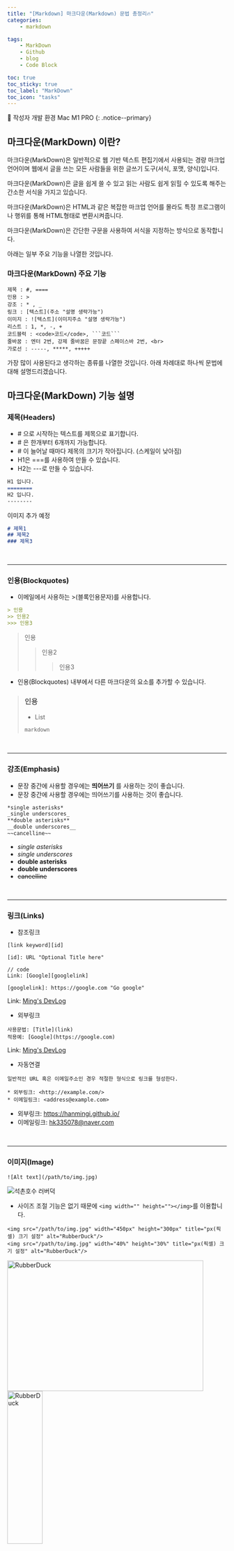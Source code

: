 ```yaml
---
title: "[Markdown] 마크다운(Markdown) 문법 총정리🔥"
categories:
    - markdown

tags:
    - MarkDown
    - Github
    - blog
    - Code Block

toc: true
toc_sticky: true
toc_label: "MarkDown"
toc_icon: "tasks"
---
```


📌 작성자 개발 환경 Mac M1 PRO
{: .notice--primary}

## 마크다운(MarkDown) 이란?
마크다운(MarkDown)은 일반적으로 웹 기반 텍스트 편집기에서 사용되는 경량 마크업 언어이며 웹에서 글을 쓰는 모든 사람들을 위한 글쓰기 도구(서식, 포맷, 양식)입니다.

마크다운(MarkDown)은 글을 쉽게 쓸 수 있고 읽는 사람도 쉽게 읽힐 수 있도록 해주는 간소한 서식을 가지고 있습니다.

마크다운(MarkDown)은 HTML과 같은 복잡한 마크업 언어를 몰라도 특정 프로그램이나 행위를 통해 HTML형태로 변환시켜줍니다.

마크다운(MarkDown)은 간단한 구문을 사용하여 서식을 지정하는 방식으로 동작합니다.

아래는 일부 주요 기능을 나열한 것입니다.

### 마크다운(MarkDown) 주요 기능
```
제목 : #, ====
인용 : >
강조 : * , _
링크 : [텍스트](주소 "설명 생략가능")
이미지 : ![텍스트](이미지주소 "설명 생략가능")
리스트 : 1, *, -, +
코드블럭 : <code>코드</code>, ```코드```
줄바꿈 : 엔터 2번, 강제 줄바꿈은 문장끝 스페이스바 2번, <br>
가로선 : -----, *****, +++++
```
가장 많이 사용된다고 생각하는 종류를 나열한 것입니다.
아래 차례대로 하나씩 문법에 대해 설명드리겠습니다.

## 마크다운(MarkDown) 기능 설명

### 제목(Headers)
* \# 으로 시작하는 텍스트를 제목으로 표기합니다.
* \# 은 한개부터 6개까지 가능합니다.
* \# 이 늘어날 때마다 제목의 크기가 작아집니다. (스케일이 낮아짐)
* H1은 ===를 사용하여 만들 수 있습니다.
* H2는 ---로 만들 수 있습니다.

```markdown
H1 입니다.
========
H2 입니다.
--------
```
이미지 추가 예정


```markdown
# 제목1
## 제목2
### 제목3
```
<br>

---------------------------------------

### 인용(Blockquotes)
* 이메일에서 사용하는 \>(블록인용문자)를 사용합니다.

```markdown
> 인용
>> 인용2
>>> 인용3
```
> 인용
>> 인용2
>>> 인용3

* 인용(Blockquotes) 내부에서 다른 마크다운의 요소를 추가할 수 있습니다.

> ### 인용
> * List
> 
> ```markdown
> markdown
>```

<br>

---------------------------------------

### 강조(Emphasis)
* 문장 중간에 사용할 경우에는 **띄어쓰기** 를 사용하는 것이 좋습니다.   
* 문장 중간에 사용할 경우에는 띄어쓰기를 사용하는 것이 좋습니다.

```markdown
*single asterisks*
_single underscores_
**double asterisks**
__double underscores__
~~cancelline~~
```

* *single asterisks*
* _single underscores_
* **double asterisks**
* __double underscores__
* ~~cancelline~~

<br>

---------------------------------------

### 링크(Links)
* 참조링크

```
[link keyword][id]

[id]: URL "Optional Title here"

// code
Link: [Google][googlelink]

[googlelink]: https://google.com "Go google"
```

Link: [Ming's DevLog][DevLog]

[DevLog]: https://hanmingi.github.io

* 외부링크

```
사용문법: [Title](link)
적용예: [Google](https://google.com)
```
Link: [Ming's DevLog](https://hanmingi.github.io)


* 자동연결

```
일반적인 URL 혹은 이메일주소인 경우 적절한 형식으로 링크를 형성한다.

* 외부링크: <http://example.com/>
* 이메일링크: <address@example.com>
```

* 외부링크: <https://hanmingi.github.io/>
* 이메일링크: <hk335078@naver.com>

<br>

---------------------------------------

### 이미지(Image)

```
![Alt text](/path/to/img.jpg)
```
![석촌호수 러버덕](https://github.com/hanmingi/hanmingi.github.io/assets/22022390/508f6a6b-ddbf-459c-b181-3dd411111adc)

* 사이즈 조절 기능은 없기 때문에 ```<img width="" height=""></img>```를 이용합니다.

```
<img src="/path/to/img.jpg" width="450px" height="300px" title="px(픽셀) 크기 설정" alt="RubberDuck"/>
<img src="/path/to/img.jpg" width="40%" height="30%" title="px(픽셀) 크기 설정" alt="RubberDuck"/>
```

<img src="https://github.com/hanmingi/hanmingi.github.io/assets/22022390/508f6a6b-ddbf-459c-b181-3dd411111adc" width="450px" height="300px" title="px(픽셀) 크기 설정" alt="RubberDuck"/>
<br>
<img src="https://github.com/hanmingi/hanmingi.github.io/assets/22022390/508f6a6b-ddbf-459c-b181-3dd411111adc" width="40%" height="30%" title="%(비율) 크기 설정" alt="RubberDuck"/>

---------------------------------------

### 수평선(Horizontal Rules)
* 아래 줄은 모두 수평선을 만든다. 마크다운 문서를 미리보기로 출력할 때 ```*페이지 나누기*``` 용도로 많이 사용합니다.

```
* * *

***

*****

- - -

---------------------------------------
```

* 적용예

* * *

***

*****

- - -

---------------------------------------

<br>

---------------------------------------

### 줄바꿈(Line Breaks)

3칸 이상 띄어쓰기(` `)를 하면 줄이 바뀝니다.

```
* 줄 바꿈을 하기 위해서는 문장 마지막에서 3칸이상을 띄어쓰기해야 합니다. 
이렇게

* 줄 바꿈을 하기 위해서는 문장 마지막에서 3칸이상을 띄어쓰기해야 합니다.___\\ 띄어쓰기
이렇게
```

* 줄 바꿈을 하기 위해서는 문장 마지막에서 3칸이상을 띄어쓰기해야 합니다. 이렇게

* 줄 바꿈을 하기 위해서는 문장 마지막에서 3칸이상을 띄어쓰기해야 합니다.    \
  이렇게

---------------------------------------

### 목록(List)
#### * 순서있는 목록(번호)
순서있는 목록은 숫자와 점을 사용합니다.
```
1. 첫번째
2. 두번째
3. 세번째
```
1. 첫번째
2. 두번째
3. 세번째

**현재까지는 어떤 번호를 입력해도 순서는 내림차순으로 정의됩니다.**
```
1. 첫번째
3. 세번째
2. 두번째
```
1. 첫번째
3. 세번째
2. 두번째

#### * 순서없는 목록(글머리 기호: `*`, `+`, `-` 지원)
```
* 빨강
  * 녹색
    * 파랑

+ 빨강
  + 녹색
    + 파랑

- 빨강
  - 녹색
    - 파랑
```
* 빨강
    * 녹색
        * 파랑

+ 빨강
    + 녹색
        + 파랑

- 빨강
    - 녹색
        - 파랑

#### * 혼합해서 사용하는 방법
혼합해서 사용은 가능하지만 앞 기호의 모양과 색은 바꿀 수 없습니다.

```
* 1단계
  - 2단계
    + 3단계
      + 4단계
```

* 1단계
    - 2단계
        + 3단계
            + 4단계

---------------------------------------

### 코드블럭(CodeBlock)
Markdown에서 코드 블록은 프로그래밍 코드 또는 기타 텍스트의 서식을 보존하고 강조하기 위해 사용됩니다. 

코드 블록은 가독성을 높이고 코드 조각을 명확하게 구분하여 표시할 수 있습니다. 

코드 블록은 다음과 같은 방법으로 작성할 수 있습니다.

* \` `(역따옴표)를 사용한 인라인 코드: `코드`와 같이 작성합니다.


* 코드 블록 구문: 코드 블록을 시작할 때는 \``` (역따옴표 3개) 다음에 언어를 지정하고, 코드를 작성한 후 다시 \```로 닫습니다.

인라인 코드 예시: `int x = 10`

코드 블록 예시:

```java
class Solution {
    public int solution(int[][] targets) {
        int answer = 0;
    }
}
```

## 마무리
위 다양한 예시들은 마크다운을 사용하여 다양한 서식을 적용한 글을 작성하는 방법을 보여주었습니다. 

마크다운을 익히고 활용하면 가독성 좋은 문서를 쉽게 작성할 수 있습니다.




